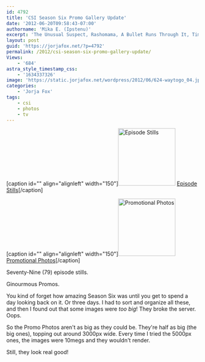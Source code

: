 ```yaml
---
id: 4792
title: 'CSI Season Six Promo Gallery Update'
date: '2012-06-20T09:58:43-07:00'
authorname: 'Mika E. (Ipstenu)'
excerpt: 'The Unusual Suspect, Rashomama, A Bullet Runs Through It, Time of Your Death, Way to Go... Season six had a lot going for it!'
layout: post
guid: 'https://jorjafox.net/?p=4792'
permalink: /2012/csi-season-six-promo-gallery-update/
Views:
    - '684'
astra_style_timestamp_css:
    - '1634337326'
image: 'https://static.jorjafox.net/wordpress/2012/06/624-waytogo_04.jpeg'
categories:
    - 'Jorja Fox'
tags:
    - csi
    - photos
    - tv
---
```


[caption id="" align="alignleft" width="150"]<a title="View album: Episode Stills" href="https://jorjafox.net/gallery/tv/csi/pub/s06/stills/"><img title="Episode Stills" src="https://jorjafox.net/gallery/zp-core/i.php?a=tv/csi/pub/s06/stills&amp;i=616-upinsmoke_05.jpg&amp;s=150&amp;c=1&amp;cw=150&amp;ch=150&amp;q=75&amp;t=1&amp;wmk=!" alt="Episode Stills" width="150" height="150" /></a> <a href="https://jorjafox.net/gallery/tv/csi/pub/s06/stills/">Episode Stills</a>[/caption]

[caption id="" align="alignleft" width="150"]<a title="View album: Promotional Photos" href="https://jorjafox.net/gallery/tv/csi/pub/s06/promo/"><img title="Promotional Photos" src="https://jorjafox.net/gallery/cache/tv/csi/pub/s06/promo/blacksuit_07_200_cw200_ch200_thumb.jpg" alt="Promotional Photos" width="150" height="150" /></a> <a href="https://jorjafox.net/gallery/tv/csi/pub/s06/promo/">Promotional Photos</a>[/caption]

Seventy-Nine (79) episode stills.

Ginourmous Promos.

You kind of forget how amazing Season Six was until you get to spend a day looking back on it. Or three days. I had to sort and organize all these, and then I found out that some images were _too big_! They broke the server. Oops.

So the Promo Photos aren't as big as they could be. They're half as big (the big ones), topping out around 3000px wide. Every time I tried the 5000px ones, the images were 10megs and they wouldn't render.

Still, they look real good!
